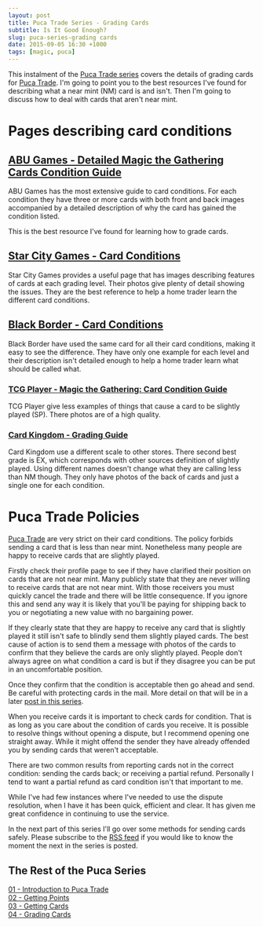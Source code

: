 ```yaml
---
layout: post
title: Puca Trade Series - Grading Cards                                                                                                                            
subtitle: Is It Good Enough?              
slug: puca-series-grading cards
date: 2015-09-05 16:30 +1000
tags: [magic, puca]
---
```


This instalment of the [Puca Trade series][5] covers the details of grading 
cards for [Puca Trade][1]. I'm going to point you to the best resources I've 
found for describing what a near mint (NM) card is and isn't. Then I'm going 
to discuss how to deal with cards that aren't near mint.

# Pages describing card conditions

## [ABU Games - Detailed Magic the Gathering Cards Condition Guide][10]

ABU Games has the most extensive guide to card conditions. For each condition
they have three or more cards with both front and back images accompanied by a
detailed description of why the card has gained the condition listed.

This is the best resource I've found for learning how to grade cards.

## [Star City Games - Card Conditions][6]

Star City Games provides a useful page that has images describing features of 
cards at each grading level. Their photos give plenty of detail showing the 
issues. They are the best reference to help a home trader learn the different
card conditions.

## [Black Border - Card Conditions][9]

Black Border have used the same card for all their card conditions, making it
easy to see the difference. They have only one example for each level and their
description isn't detailed enough to help a home trader learn what should be 
called what.

### [TCG Player - Magic the Gathering: Card Condition Guide][7]

TCG Player give less examples of things that cause a card to be slightly played
(SP). There photos are of a high quality.

### [Card Kingdom - Grading Guide][8]

Card Kingdom use a different scale to other stores. There second best grade is
EX, which corresponds with other sources definition of slightly played. Using
different names doesn't change what they are calling less than NM though. They
only have photos of the back of cards and just a single one for each condition.

# Puca Trade Policies

[Puca Trade][1] are very strict on their card conditions. The policy forbids 
sending a card that is less than near mint. Nonetheless many people are happy to
receive cards that are slightly played. 

Firstly check their profile page to see if they have clarified their position on
cards that are not near mint. Many publicly state that they are never willing to 
receive cards that are not near mint. With those receivers you must quickly 
cancel the trade and there will be little consequence. If you ignore this and 
send any way it is likely that you'll be paying for shipping back to you or 
negotiating a new value with no bargaining power.

If they clearly state that they are happy to receive any card that is slightly 
played it still isn't safe to blindly send them slightly played cards. The best
cause of action is to send them a message with photos of the cards to confirm
that they believe the cards are only slightly played. People don't always agree
on what condition a card is but if they disagree you can be put in an 
uncomfortable position.

Once they confirm that the condition is acceptable then go ahead and send. Be
careful with protecting cards in the mail. More detail on that will be in a 
later [post in this series][6].

When you receive cards it is important to check cards for condition. That is as
long as you care about the condition of cards you receive. It is possible to 
resolve things without opening a dispute, but I recommend opening one straight
away. While it might offend the sender they have already offended you by sending
cards that weren't acceptable. 

There are two common results from reporting cards not in the correct condition:
sending the cards back; or receiving a partial refund. Personally I tend to want
a partial refund as card condition isn't that important to me.

While I've had few instances where I've needed to use the dispute resolution, 
when I have it has been quick, efficient and clear. It has given me great 
confidence in continuing to use the service.

In the next part of this series I'll go over some methods for sending cards 
safely. Please subscribe to the [RSS feed][4] if you would like to know the 
moment the next in the series is posted.

## The Rest of the Puca Series

[01 - Introduction to Puca Trade][101]  
[02 - Getting Points][102]  
[03 - Getting Cards][103]  
[04 - Grading Cards][104]  

[1]: https://pucatrade.com/invite/gift/65746
[2]: https://deckbox.org/users/LovesTha/
[3]: https://pucatrade.com/account/upgrade
[4]: /feed.xml
[5]: /blog/tag/puca/
[6]: http://www.starcitygames.com/pages/cardconditions
[7]: https://help.tcgplayer.com/hc/en-us/articles/201432037-Magic-the-Gathering-Card-Conditions
[8]: http://www.cardkingdom.com/static/grading
[9]: http://www.blackborder.com/cgi-bin/customscripts/help/condition.cgi
[10]: https://www.abugames.com/Magic_The_Gathering_Cards_Detailed_Condition_Guide.html
[101]: /2015-08-14-puca-01-introduction
[102]: /2015-08-16-puca-02-getting-points
[103]: /2015-09-01-puca-03-getting-cards
[104]: /2015-09-05-puca-04-grading-cards

